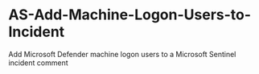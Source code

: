 # AS-Add-Machine-Logon-Users-to-Incident
Add Microsoft Defender machine logon users to a Microsoft Sentinel incident comment
